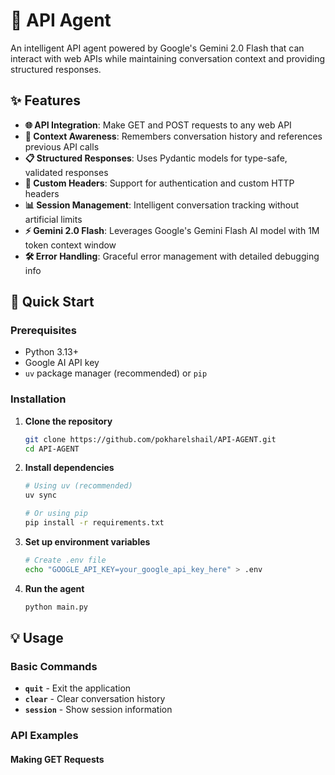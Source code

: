 # 🤖 API Agent

An intelligent API agent powered by Google's Gemini 2.0 Flash that can interact with web APIs while maintaining conversation context and providing structured responses.

## ✨ Features

- **🌐 API Integration**: Make GET and POST requests to any web API
- **🧠 Context Awareness**: Remembers conversation history and references previous API calls
- **📋 Structured Responses**: Uses Pydantic models for type-safe, validated responses
- **🎯 Custom Headers**: Support for authentication and custom HTTP headers
- **📊 Session Management**: Intelligent conversation tracking without artificial limits
- **⚡ Gemini 2.0 Flash**: Leverages Google's Gemini Flash AI model with 1M token context window
- **🛠️ Error Handling**: Graceful error management with detailed debugging info

## 🚀 Quick Start

### Prerequisites

- Python 3.13+
- Google AI API key
- `uv` package manager (recommended) or `pip`

### Installation

1. **Clone the repository**
   ```bash
   git clone https://github.com/pokharelshail/API-AGENT.git
   cd API-AGENT
   ```

2. **Install dependencies**
   ```bash
   # Using uv (recommended)
   uv sync

   # Or using pip
   pip install -r requirements.txt
   ```

3. **Set up environment variables**
   ```bash
   # Create .env file
   echo "GOOGLE_API_KEY=your_google_api_key_here" > .env
   ```

4. **Run the agent**
   ```bash
   python main.py
   ```

## 💡 Usage

### Basic Commands

- **`quit`** - Exit the application
- **`clear`** - Clear conversation history
- **`session`** - Show session information

### API Examples

#### Making GET Requests
